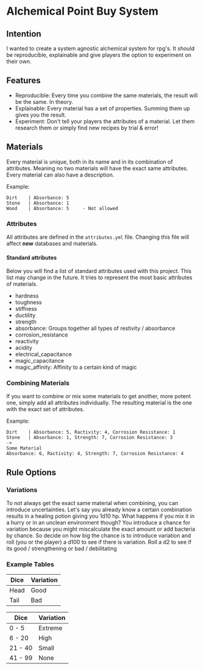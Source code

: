 # Alchemical Point Buy System
## Intention
I wanted to create a system agnostic alchemical system for rpg's.
It should be reproducible, explainable and give players the option to
experiment on their own.

## Features
- Reproducible: Every time you combine the same materials, the result will be
the same. In theory.
- Explainable: Every material has a set of properties. Summing them up gives
you the result.
- Experiment: Don't tell your players the attributes of a material. Let them
research them or simply find new recipes by trial & error!

## Materials

Every material is unique, both in its name and in its combination of attributes.
Meaning no two materials will have the exact same attributes.
Every material can also have a description.

Example:
```
Dirt    | Absorbance: 5
Stone   | Absorbance: 1
Wood    | Absorbance: 5     - Not allowed   
```

### Attributes
All attributes are defined in the ```attributes.yml``` file. Changing this file
will affect **new** databases and materials.

#### Standard attributes
Below you will find a list of standard attributes used with this project. This
list may change in the future. It tries to represent the most basic attributes
of materials.

- hardness
- toughness
- stiffness
- ductility
- strength
- absorbance: Groups together all types of restivity / absorbance
- corrosion_resistance
- reactivity
- acidity
- electrical_capacitance
- magic_capacitance
- magic_affinity: Affinity to a certain kind of magic

### Combining Materials
If you want to combine or mix some materials to get another, more potent one,
simply add all attributes individually. The resulting material is the one with
the exact set of attributes.

Example:
```
Dirt    | Absorbance: 5, Ractivity: 4, Corrosion Resistance: 1
Stone   | Absorbance: 1, Strength: 7, Corrosion Resistance: 3
->
Some Material
Absorbance: 6, Ractivity: 4, Strength: 7, Corrosion Resistance: 4
```

## Rule Options
### Variations
To not always get the exact same material when combining, you can introduce
uncertainties. Let's say you already know a certain combination results in a
healing potion giving you 1d10 hp. What happens if you mix it in a hurry or in
an unclean environment though? You introduce a chance for variation because you
might miscalculate the exact amount or add bacteria by chance. So decide on how
big the chance is to introduce variation and roll (you or the player) a d100
to see if there is variation. Roll a d2 to see if its good / strengthening or
bad / debilitating

### Example Tables

<table>
<thead>
  <tr>
    <th>Dice</th>
    <th>Variation</th>
  </tr>
</thead>
<tbody>
  <tr>
    <td>Head</td>
    <td>Good</td>
  </tr>
  <tr>
    <td>Tail</td>
    <td>Bad</td>
  </tr>
</tbody>
</table>

<table>
<thead>
  <tr>
    <th>Dice</th>
    <th>Variation</th>
  </tr>
</thead>
<tbody>
  <tr>
    <td>0 - 5</td>
    <td>Extreme</td>
  </tr>
  <tr>
    <td>6 - 20</td>
    <td>High</td>
  </tr>
  <tr>
    <td>21 - 40</td>
    <td>Small</td>
  </tr>
  <tr>
    <td>41 - 99</td>
    <td>None</td>
  </tr>
</tbody>
</table>